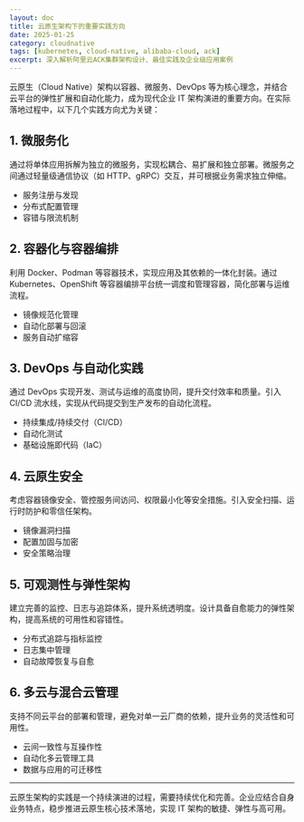 ```yaml
---
layout: doc
title: 云原生架构下的重要实践方向
date: 2025-01-25
category: cloudnative
tags: [kubernetes, cloud-native, alibaba-cloud, ack]
excerpt: 深入解析阿里云ACK集群架构设计、最佳实践及企业级应用案例
---
```



云原生（Cloud Native）架构以容器、微服务、DevOps 等为核心理念，并结合云平台的弹性扩展和自动化能力，成为现代企业 IT 架构演进的重要方向。在实际落地过程中，以下几个实践方向尤为关键：

## 1. 微服务化

通过将单体应用拆解为独立的微服务，实现松耦合、易扩展和独立部署。微服务之间通过轻量级通信协议（如 HTTP、gRPC）交互，并可根据业务需求独立伸缩。

- 服务注册与发现
- 分布式配置管理
- 容错与限流机制

## 2. 容器化与容器编排

利用 Docker、Podman 等容器技术，实现应用及其依赖的一体化封装。通过 Kubernetes、OpenShift 等容器编排平台统一调度和管理容器，简化部署与运维流程。

- 镜像规范化管理
- 自动化部署与回滚
- 服务自动扩缩容

## 3. DevOps 与自动化实践

通过 DevOps 实现开发、测试与运维的高度协同，提升交付效率和质量。引入 CI/CD 流水线，实现从代码提交到生产发布的自动化流程。

- 持续集成/持续交付（CI/CD）
- 自动化测试
- 基础设施即代码（IaC）

## 4. 云原生安全

考虑容器镜像安全、管控服务间访问、权限最小化等安全措施。引入安全扫描、运行时防护和零信任架构。

- 镜像漏洞扫描
- 配置加固与加密
- 安全策略治理

## 5. 可观测性与弹性架构

建立完善的监控、日志与追踪体系，提升系统透明度。设计具备自愈能力的弹性架构，提高系统的可用性和容错性。

- 分布式追踪与指标监控
- 日志集中管理
- 自动故障恢复与自愈

## 6. 多云与混合云管理

支持不同云平台的部署和管理，避免对单一云厂商的依赖，提升业务的灵活性和可用性。

- 云间一致性与互操作性
- 自动化多云管理工具
- 数据与应用的可迁移性

---

云原生架构的实践是一个持续演进的过程，需要持续优化和完善。企业应结合自身业务特点，稳步推进云原生核心技术落地，实现 IT 架构的敏捷、弹性与高可用。


